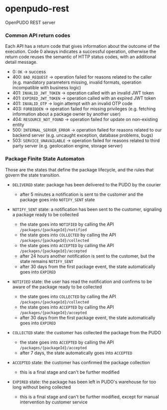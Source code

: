 # openpudo-rest
OpenPUDO REST server

### Common API return codes
Each API has a return code that gives information about the outcome of the execution.
Code 0 always indicates a successful operation, otherwise the return code reuses the semantic of HTTP status codes, with an additional detail message.
- 0: `OK` -> success
- 400: `BAD_REQUEST` -> operation failed for reasons related to the caller (e.g. mandatory parameters missing, invalid formats, operation incompatible with business logic)
- 401: `INVALID_JWT_TOKEN` -> operation called with an invalid JWT token
- 401: `EXPIRED_JWT_TOKEN` -> operation called with an expired JWT token
- 401: `INVALID_OTP` -> login attempt with an invalid OTP code
- 403: `FORBIDDEN` -> operation failed for missing privileges (e.g. fetching information about a package owner by another user)
- 404: `RESOURCE_NOT_FOUND` -> operation failed for update on non-existing entity
- 500: `INTERNAL_SERVER_ERROR` -> operation failed for reasons related to our backend server (e.g. uncaught exception, database problems, bugs)
- 503: `SERVICE_UNAVAILABLE` -> operation failed for reasons related to third party server (e.g. geolocation engine, storage server)

### Package Finite State Automaton
Those are the states that define the package lifecycle, and the rules that govern the state transition.

- `DELIVERED` state: package has been delivered to the PUDO by the courier  
    - after 5 minutes a notification is sent to the customer and the package goes into `NOTIFY_SENT` state

- `NOTIFY_SENT` state: a notification has been sent to the customer, signaling a package ready to be collected
    - the state goes into `NOTIFIED` by calling the API `/packages/{packageId}/notified`
    - the state goes into `COLLECTED` by calling the API `/packages/{packageId}/collected`
    - the state goes into `ACCEPTED` by calling the API `/packages/{packageId}/accepted`
    - after 24 hours another notification is sent to the customer, but the state remains `NOTIFY_SENT`
    - after 30 days from the first package event, the state automatically goes into `EXPIRED`

- `NOTIFIED` state: the user has read the notification and confirms to be aware of the package ready to be collected
    - the state goes into `COLLECTED` by calling the API `/packages/{packageId}/collected`
    - the state goes into `ACCEPTED` by calling the API `/packages/{packageId}/accepted`
    - after 30 days from the first package event, the state automatically goes into `EXPIRED`

- `COLLECTED` state: the customer has collected the package from the PUDO
    - the state goes into `ACCEPTED` by calling the API `/packages/{packageId}/accepted`
    - after 7 days, the state automatically goes into `ACCEPTED`

- `ACCEPTED` state: the customer has confirmed the package collection
    - this is a final stage and can't be further modified

- `EXPIRED` state: the package has been left in PUDO's warehouse for too long without being collected
    - this is a final stage and can't be further modified, except for manual intervention by customer service
